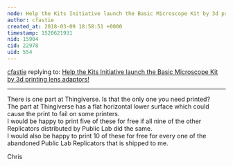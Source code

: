 ```yaml
---
node: Help the Kits Initiative launch the Basic Microscope Kit by 3d printing lens adaptors!
author: cfastie
created_at: 2018-03-09 18:58:51 +0000
timestamp: 1520621931
nid: 15904
cid: 22978
uid: 554
---
```




[cfastie](../profile/cfastie) replying to: [Help the Kits Initiative launch the Basic Microscope Kit by 3d printing lens adaptors!](../notes/bronwen/03-09-2018/help-the-kits-initiative-launch-the-basic-microscope-kit-by-3d-printing-lens-adaptors)

----
There is one part at Thingiverse. Is that the only one you need printed?  
The part at Thingiverse has a flat horizontal lower surface which could cause the print to fail on some printers.  
I would be happy to print five of these for free if all nine of the other Replicators distributed by Public Lab did the same.  
I would also be happy to print 10 of these for free for every one of the abandoned Public Lab Replicators that is shipped to me.  

Chris